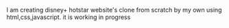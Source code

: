 I am creating disney+ hotstar website's clone from scratch by my own using html,css,javascript. 
it is working in progress